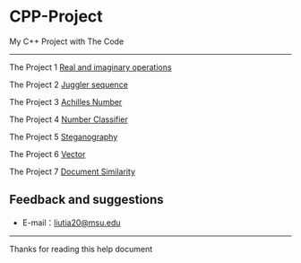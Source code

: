 # CPP-Project

My C++ Project with The Code

-----

The Project 1 [Real and imaginary operations](https://github.com/liutiantian233/CPP-Project/tree/master/Proj01)

The Project 2 [Juggler sequence](https://github.com/liutiantian233/CPP-Project/tree/master/Proj02)

The Project 3 [Achilles Number](https://github.com/liutiantian233/CPP-Project/tree/master/Proj03)

The Project 4 [Number Classifier](https://github.com/liutiantian233/CPP-Project/tree/master/Proj04)

The Project 5 [Steganography](https://github.com/liutiantian233/CPP-Project/tree/master/Proj05)

The Project 6 [Vector](https://github.com/liutiantian233/CPP-Project/tree/master/Proj06)

The Project 7 [Document Similarity](https://github.com/liutiantian233/CPP-Project/tree/master/Proj07)

## Feedback and suggestions

- E-mail：<liutia20@msu.edu>

---------

Thanks for reading this help document
